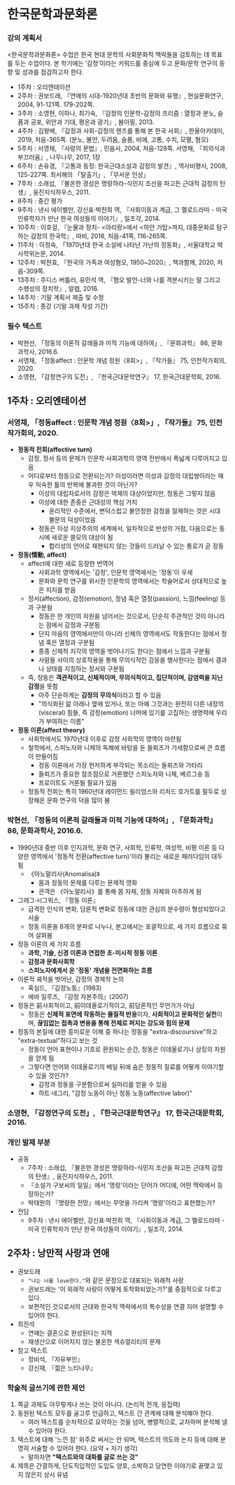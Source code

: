 # 한국문학과문화론
### 강의 계획서
<한국문학과문화론> 수업은 한국 현대 문학의 사회문화적 맥락들을 검토하는 데 목표를 두는 수업이다. 본 학기에는 ‘감정’이라는 키워드를 중심에 두고 문화/문학 연구의 동향 및 성과를 점검하고자 한다.
- 1주차 : 오리엔테이션
- 2주차 : 권보드래, 『연애의 시대-1920년대 초반의 문화와 유행』, 현실문화연구, 2004, 91-121쪽. 179-202쪽.
- 3주차 : 소영현, 이하나, 최기숙, 『감정의 인문학-감정의 프리즘 : 열정과 분노, 슬픔과 공포, 위안과 기대, 평온과 광기』, 봄아필, 2013.
- 4주차 : 김왕배, 『감정과 사회-감정의 렌즈를 통해 본 한국 사회』, 한울아카데미, 2019, 처음-365쪽. (분노, 불안, 두려움, 슬픔, 비애, 고통, 수치, 모멸, 혐오)
- 5주차 : 서영채, 『사랑의 문법』, 민음사, 2004, 처음-128쪽. 서영채, 『죄의식과 부끄러움』, 나무나무, 2017, 1장
- 6주차 : 손유경, 『고통과 동정: 한국근대소설과 감정의 발견』, 역사비평사, 2008, 125-227쪽. 최서해의 「탈출기」, 「무서운 인상」
- 7주차 : 소래섭, 『불온한 경성은 명랑하라-식민지 조선을 파고든 근대적 감정의 탄생』, 웅진지식하우스, 2011. 
- 8주차 : 중간 평가
- 9주차 : 낸시 에이벨만, 강신표‧박찬희 역, 『사회이동과 계급, 그 멜로드라마 - 미국 인류학자가 만난 한국 여성들의 이야기』, 일조각, 2014. 
- 10주차 : 이호걸, 『눈물과 정치- <아리랑>에서 <하얀 거탑>까지, 대중문화로 탐구하는 감정의 한국학』, 따비, 2018, 처음-41쪽, 116-265쪽. 
- 11주차 : 이정숙, 「1970년대 한국 소설에 나타난 가난의 정동화」, 서울대학교 박사학위논문, 2014. 
- 12주차 : 박찬효, 『한국의 가족과 여성혐오, 1950~2020』, 책과함께, 2020, 처음-309쪽.
- 13주차 : 주디스 버틀러, 유민석 역, 『혐오 발언-너와 나를 격분시키는 말 그리고 수행성의 정치학』, 알렙, 2016.
- 14주차 : 기말 계획서 제출 및 수정
- 15주차 : 종강 (기말 과제 작성 기간)
### 필수 텍스트
- 박현선, 「정동의 이론적 갈래들과 미적 기능에 대하여」, 『문화과학』 86, 문화과학사, 2016.6.
- 서영채, 「정동affect : 인문학 개념 정원〈8회>」, 『작가들』 75, 인천작가회의, 2020.
- 소영현, 「감정연구의 도전」, 『한국근대문학연구』 17, 한국근대문학회, 2016.

## 1주차 : 오리엔테이션
### 서영채, 「정동affect : 인문학 개념 정원〈8회>」, 『작가들』 75, 인천작가회의, 2020.
- **정동적 전회(affective turn)**
  - 감정, 정서 등의 문제가 인문학·사회과학의 영역 전반에서 폭넓게 다루어지고 있음
  - 어디로부터 정동으로 전환되는가? 이성이라면 이성과 감정의 대립쌍이라는 매우 익숙한 틀의 반복에 불과한 것이 아닌가?
    - 이성의 대립자로서의 감정은 억제의 대상이었지만, 정동은 그렇지 않음
    - 이성에 대한 존중은 근대성의 핵심 가치
      - 윤리적인 수준에서, 변덕스럽고 불안정한 감정을 절제하는 것은 시대 불문의 덕성이었음
    - 정동은 이성 지상주의의 세계에서, 일차적으로 반성의 거점, 다음으로는 동시에 새로운 쓸모의 대상이 됨
      - 합리성의 언어로 재현되지 않는 것들이 드러날 수 있는 통로가 곧 정동
- **정동(情動, affect)**
  - affect에 대한 새로 등장한 번역어
    - 사회과학 영역에서는 '감정', 인문학 영역에서는 '정동'이 우세
    - 문화와 문학 연구를 위시한 인문학의 영역에서는 학술어로서 상대적으로 높은 지지를 받음
  - 정서(affection), 감정(emotion), 정념 혹은 열정(passion), 느낌(feeling) 등과 구분됨
    - 정동은 한 개인의 차원을 넘어서는 것으로서, 단순히 주관적인 것이 아니라는 점에서 감정과 구분됨
    - 단지 마음의 영역에서만이 아니라 신체의 영역에서도 작동한다는 점에서 정념 혹은 열정과 구분됨
    - 종종 신체적 지각의 영역을 벗어나기도 한다는 점에서 느낌과 구분됨
    - 사람들 사이의 상호작용을 통해 무의식적인 감응을 행사한다는 점에서 결과나 상태를 지칭하는 정서와 구분됨
  - 즉, 정동은 **객관적이고, 신체적이며, 무의식적이고, 집단적이며, 감염력을 지닌 감정**을 뜻함
    - 아주 단순하게는 **감정의 무의식**이라고 할 수 있음
    - "의식화된 앎 아래나 옆에 있거나, 또는 아예 그것과는 완전히 다른 내장의(visceral) 힘들, 즉 감정(emotion) 너머에 있기를 고집하는 생명력에 우리가 부여하는 이름"
- **정동 이론(affect theory)**
  - 사회학에서도 1970년대 이후로 감정 사회학의 영역이 마련됨
  - 철학에서, 스피노자와 니체의 독해에 바탕을 둔 들뢰즈가 가세함으로써 큰 흐름이 만들어짐
    - 정동 이론에서 가장 현저하게 부각되는 목소리는 들뢰즈와 가타리
    - 들뢰즈가 중요한 참조점으로 거론했던 스피노자와 니체, 베르그송 등
    - 프로이트도 거론될 필요가 있음
  - 정동적 전회는 특히 1960년대 레이먼드 윌리엄스와 리처드 호가트를 필두로 성장해온 문화 연구의 덕을 많이 봄
### 박현선, 「정동의 이론적 갈래들과 미적 기능에 대하여」, 『문화과학』 86, 문화과학사, 2016.6.
- 1990년대 중반 이후 인지과학, 문화 연구, 사회학, 인류학, 여성학, 비평 이론 등 다양한 영역에서 '정동적 전환(affective turn)'이라 불리는 새로운 패러다임이 대두됨
  - 《아노말리사(Anomalisa)》
    - 몸과 정동의 문제를 다루는 문제적 영화
    - 관객은 《아노말리사》를 통해 몸 자체, 정동 자체와 마주하게 됨
- 그레그·시그워스, 『정동 이론』
  - 급격한 인식의 변화, 담론적 변화로 정동에 대한 관심의 분수령이 형성되었다고 서술
  - 정동 이론을 8개의 분파로 나누나, 본고에서는 포괄적으로, 세 가지 흐름으로 묶어 살펴봄
- 정동 이론의 세 가지 흐름
  - **과학, 기술, 신경 이론과 연접한 초-미시적 정동 이론**
  - **감정과 문화사회학**
  - **스피노자에게서 온 '정동' 개념을 전면화하는 흐름**
- 이론적 궤적을 벗어난, 감정의 경제학 논의
  - 혹실드, 『감정노동』(1983)
  - 에바 일루즈, 『감정 자본주의』(2007)
- 정동은 前사회적이고, 前이데올로기적이고, 前담론적인 무언가가 아님
  - 정동은 **신체적 표면에 작동하는 물질적 반응**이자, **사회적이고 문화적인 실천**이며, **끊임없는 접촉과 변용을 통해 전체로 퍼지는 강도와 힘의 문제**
- 정동의 본질에 대한 흥미로운 이해 중 하나는 정동을 "extra-discoursive"하고 "extra-textual"하다고 보는 것
  - 정동이 언어 표현이나 기호로 환원되는 순간, 정동은 이데올로기나 상징의 차원을 얻게 됨
  - 그렇다면 언어와 이데올로기의 베일 뒤에 숨은 정동적 질료를 어떻게 이야기할 수 있을 것인가?
    - 감정과 정동을 구분함으로써 실마리를 얻을 수 있음
    - 하트·네그리, "감정 노동이 아닌 정동 노동(affective labor)"
### 소영현, 「감정연구의 도전」, 『한국근대문학연구』 17, 한국근대문학회, 2016.
### 개인 발제 부분
- 공동
  - 7주차 : 소래섭, 『불온한 경성은 명랑하라-식민지 조선을 파고든 근대적 감정의 탄생』, 웅진지식하우스, 2011. 
  - 『소설가 구보씨의 일일』에서 '명랑'이라는 단어가 어디에, 어떤 맥락에서 등장하는가?
  - 박태원의 『명랑한 전망』에서는 무엇을 가리켜 '명랑'이라고 표현했는가?
- 전담
  - 9주차 : 낸시 에이벨만, 강신표‧박찬희 역, 『사회이동과 계급, 그 멜로드라마 - 미국 인류학자가 만난 한국 여성들의 이야기』, 일조각, 2014. 

## 2주차 : 낭만적 사랑과 연애
- 권보드래
  - `"나는 너를 love한다."`와 같은 문장으로 대표되는 외래적 사랑
  - 권보드래는 '이 외래적 사랑이 어떻게 토착화되었는가?'를 중점적으로 다루고 있다.
  - 보편적인 것으로서의 근대와 한국적 맥락에서의 특수성을 연결 지어 설명할 수 있어야 한다.
- 최진석
  - 연애는 결혼으로 완성된다는 지적
  - 재생산으로 이어지지 않는 불온한 섹슈얼리티의 문제
- 참고 텍스트
  - 정비석, 『자유부인』
  - 강신재, 『젊은 느티나무』
### 학술적 글쓰기에 관한 제언
  1. 쪽글 과제도 아무렇게나 쓰는 것이 아니다. (논리적 전개, 응집력)
  2. 동원된 텍스트 모두를 골고루 언급하고, 텍스트 간 관계에 대해 분석해야 한다.
      - 여러 텍스트를 순차적으로 요약하는 것을 넘어, 병렬적으로, 교차하며 분석해 낼 수 있어야 한다.
  3. 텍스트에 대해 '느낀 점' 위주로 써서는 안 되며, 텍스트의 의도와 논지 등에 대해 분명히 서술할 수 있어야 한다. (요약 + 자기 생각)
      - 말하자면 **"텍스트와의 대화를 글로 쓰는 것"**
  4. 제목은 간결하게, 단도직입적인 도입도 양호, 소박하고 당연한 이야기로 끝맺고 있지 않은지 상시 유념
